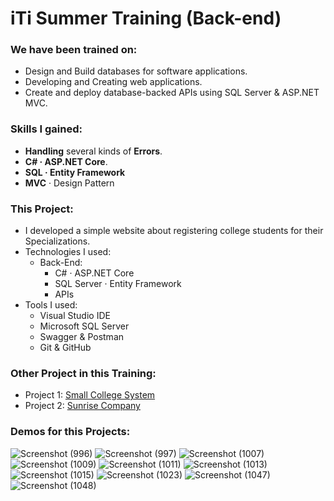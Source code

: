 # iTi Summer Training (Back-end)

### We have been trained on:
- Design and Build databases for software applications.
- Developing and Creating web applications.
- Create and deploy database-backed APIs using SQL Server & ASP.NET MVC.

### Skills I gained:
- **Handling** several kinds of **Errors**.
- **C# · ASP.NET Core**.
- **SQL · Entity Framework**
- **MVC** · Design Pattern

### This Project:
- I developed a simple website about registering college students for their Specializations.
- Technologies I used:
  - Back-End:
    - C# · ASP.NET Core
    - SQL Server · Entity Framework
    - APIs
- Tools I used:
  - Visual Studio IDE
  - Microsoft SQL Server
  - Swagger & Postman
  - Git & GitHub
  
### Other Project in this Training:
- Project 1: <a href="https://github.com/mahmoudhaney/SmallCollegeSystem" target="blank">Small College System</a>
- Project 2: <a href="https://github.com/mahmoudhaney/SunriseCompany" target="blank">Sunrise Company</a>

### Demos for this Projects:
![Screenshot (996)](https://user-images.githubusercontent.com/83553963/195343002-91ed6ad6-fc67-4c51-b52f-5365cf3a6cab.png)
![Screenshot (997)](https://user-images.githubusercontent.com/83553963/195343025-e15c657d-b122-4a3f-a489-7e458781e99b.png)
![Screenshot (1007)](https://user-images.githubusercontent.com/83553963/195343040-c66b9e06-3b35-47b0-bd8f-9ff5d1c982f6.png)
![Screenshot (1009)](https://user-images.githubusercontent.com/83553963/195343042-78a7a2d9-c2e5-4f00-a924-98778f7d0db8.png)
![Screenshot (1011)](https://user-images.githubusercontent.com/83553963/195343048-52941211-d1de-4eda-8cc9-7c3c2945b420.png)
![Screenshot (1013)](https://user-images.githubusercontent.com/83553963/195343056-74bf5c26-852d-4c8b-9529-8cc07573025d.png)
![Screenshot (1015)](https://user-images.githubusercontent.com/83553963/195343061-88fba757-0872-4038-a65d-45afe965e0e1.png)
![Screenshot (1023)](https://user-images.githubusercontent.com/83553963/195343069-fd1ad7f2-de24-47bd-b592-4e5c5393be1b.png)
![Screenshot (1047)](https://user-images.githubusercontent.com/83553963/195343076-7670d8d2-66fb-45d5-9cb5-64b45df1d414.png)
![Screenshot (1048)](https://user-images.githubusercontent.com/83553963/195343084-b6b9b158-1a25-4a78-8d1c-49aced0f8b8b.png)
